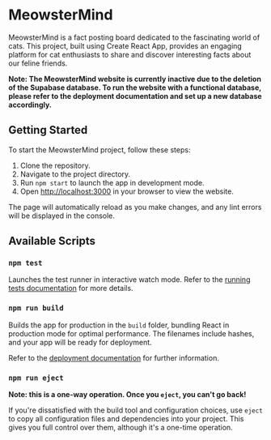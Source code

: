 # MeowsterMind

MeowsterMind is a fact posting board dedicated to the fascinating world of cats. This project, built using Create React App, provides an engaging platform for cat enthusiasts to share and discover interesting facts about our feline friends.

**Note: The MeowsterMind website is currently inactive due to the deletion of the Supabase database. To run the website with a functional database, please refer to the deployment documentation and set up a new database accordingly.**

## Getting Started

To start the MeowsterMind project, follow these steps:

1. Clone the repository.
2. Navigate to the project directory.
3. Run `npm start` to launch the app in development mode.
4. Open [http://localhost:3000](http://localhost:3000) in your browser to view the website.

The page will automatically reload as you make changes, and any lint errors will be displayed in the console.

## Available Scripts

### `npm test`

Launches the test runner in interactive watch mode. Refer to the [running tests documentation](https://facebook.github.io/create-react-app/docs/running-tests) for more details.

### `npm run build`

Builds the app for production in the `build` folder, bundling React in production mode for optimal performance. The filenames include hashes, and your app will be ready for deployment.

Refer to the [deployment documentation](https://facebook.github.io/create-react-app/docs/deployment) for further information.

### `npm run eject`

**Note: this is a one-way operation. Once you `eject`, you can't go back!**

If you're dissatisfied with the build tool and configuration choices, use `eject` to copy all configuration files and dependencies into your project. This gives you full control over them, although it's a one-time operation.
